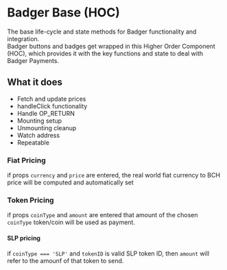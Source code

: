 # Badger Base (HOC)

The base life-cycle and state methods for Badger functionality and integration.  
Badger buttons and badges get wrapped in this Higher Order Component (HOC), which provides it with the key functions and state to deal with Badger Payments.


## What it does

* Fetch and update prices
* handleClick functionality
* Handle OP_RETURN
* Mounting setup
* Unmounting cleanup
* Watch address
* Repeatable


### Fiat Pricing

if props `currency` and `price` are entered, the real world fiat currency to BCH price will be computed and automatically set

### Token Pricing

if props `coinType` and `amount` are entered that amount of the chosen `coinType` token/coin will be used as payment.

#### SLP pricing

if `coinType === 'SLP'` and `tokenID` is valid SLP token ID, then `amount` will refer to the amounf of that token to send.

